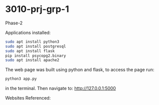 # 3010-prj-grp-1


Phase-2

Applications installed:
```bash
sudo apt install python3
sudo apt install postgresql
sudo apt install flask
pip install psycopg2.binary
sudo apt install apache2
```

The web page was built using python and flask, 
to access the page run:
```bash
python3 app.py
```
in the terminal.
Then navigate to: http://127.0.0.1:5000

Websites Referenced:
[](https://www.postgresqltutorial.com/postgresql-python/connect/)
[](https://pypi.org/project/tabulate/)
